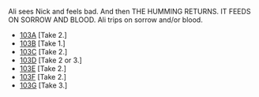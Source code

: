 Ali sees Nick and feels bad. And then THE HUMMING RETURNS. IT FEEDS ON SORROW AND BLOOD. Ali trips on sorrow and/or blood.

* [103A](103A--Take02--.md) [Take 2.]
* [103B](103B.md) [Take 1.]
* [103C](103C--Take02--.md) [Take 2.]
* [103D](103D--Take02-03--.md) [Take 2 or 3.]
* [103E](103E--Take02--.md) [Take 2.]
* [103F](103F--Take02--.md) [Take 2.]
* [103G](103G--Take03--.md) [Take 3.]
